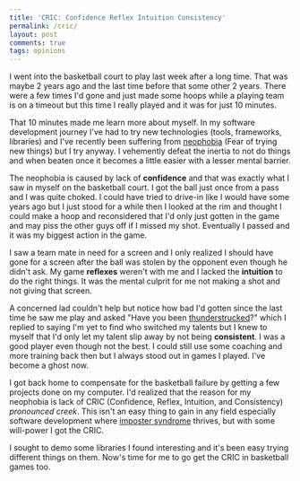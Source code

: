 ```yaml
---
title: 'CRIC: Confidence Reflex Intuition Consistency'
permalink: /cric/
layout: post
comments: true
tags: opinions
---
```

I went into the basketball court to play last week after a long time. That was maybe 2 years ago and the last time before that some other 2 years. There were a few times I'd gone and just made some hoops while a playing team is on a timeout but this time I really played and it was for just 10 minutes.
<!--more-->

That 10 minutes made me learn more about myself. In my software development journey I've had to try new technologies (tools, frameworks, libraries) and I've recently been suffering from [neophobia][1] (Fear of trying new things) but I try anyway. I vehemently defeat the inertia to not do things and when beaten once it becomes a little easier with a lesser mental barrier.

The neophobia is caused by lack of **confidence** and that was exactly what I saw in myself on the basketball court. I got the ball just once from a pass and I was quite choked. I could have tried to drive-in like I would have some years ago but I just stood for a while then I looked at the rim and thought I could make a hoop and  reconsidered that I'd only just gotten in the game and may piss the other guys off if I missed my shot. Eventually I passed and it was my biggest action in the game.

I saw a team mate in need for a screen and I only realized I should have gone for a screen after the ball was stolen by the opponent even though he didn't ask. My game **reflexes** weren't with me and I lacked the **intuition** to do the right things. It was the mental culprit for me not making a shot and not giving that screen.

A concerned lad couldn't help but notice how bad I'd gotten since the last time he saw me play and asked "Have you been [thunderstrucked][2]?" which I replied to saying I'm yet to find who switched my talents but I knew to myself that I'd only let my talent slip away by not being **consistent**. I was a good player even though not the best. I could still use some coaching and more training back then but I always stood out in games I played. I've become a ghost now.

I got back home to compensate for the basketball failure by getting a few projects done on my computer. I'd realized that the reason for my neophobia is lack of CRIC (Confidence, Reflex, Intuition, and Consistency) *pronounced creek*. This isn't an easy thing to gain in any field especially software development where [imposter syndrome][3] thrives, but with some will-power I got the CRIC.

I sought to demo some libraries I found interesting and it's been easy trying different things on them. Now's time for me to go get the CRIC in basketball games too.

[1]:https://en.wikipedia.org/wiki/Neophobia
[2]:http://www.imdb.com/title/tt2041488/
[3]:https://medium.com/the-year-of-the-looking-glass/the-imposter-syndrome-9e23e2326d88
